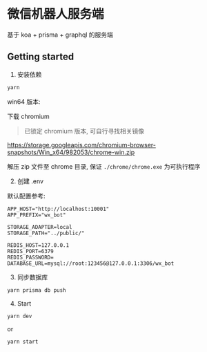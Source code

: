# 微信机器人服务端

基于 koa + prisma + graphql 的服务端

## Getting started

1. 安装依赖

```sh
yarn
```

win64 版本:

下载 chromium

> 已锁定 chromium 版本, 可自行寻找相关镜像

https://storage.googleapis.com/chromium-browser-snapshots/Win_x64/982053/chrome-win.zip

解压 zip 文件至 chrome 目录, 保证 `./chrome/chrome.exe` 为可执行程序

2. 创建 .env

默认配置参考:

```text
APP_HOST="http://localhost:10001"
APP_PREFIX="wx_bot"

STORAGE_ADAPTER=local
STORAGE_PATH="../public/"

REDIS_HOST=127.0.0.1
REDIS_PORT=6379
REDIS_PASSWORD=
DATABASE_URL=mysql://root:123456@127.0.0.1:3306/wx_bot
```

3. 同步数据库

```sh
yarn prisma db push
```

4. Start

```sh
yarn dev
```

or

```sh
yarn start
```
